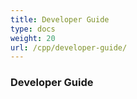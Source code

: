 ```yaml
---
title: Developer Guide
type: docs
weight: 20
url: /cpp/developer-guide/
---
```


### **Developer Guide**
